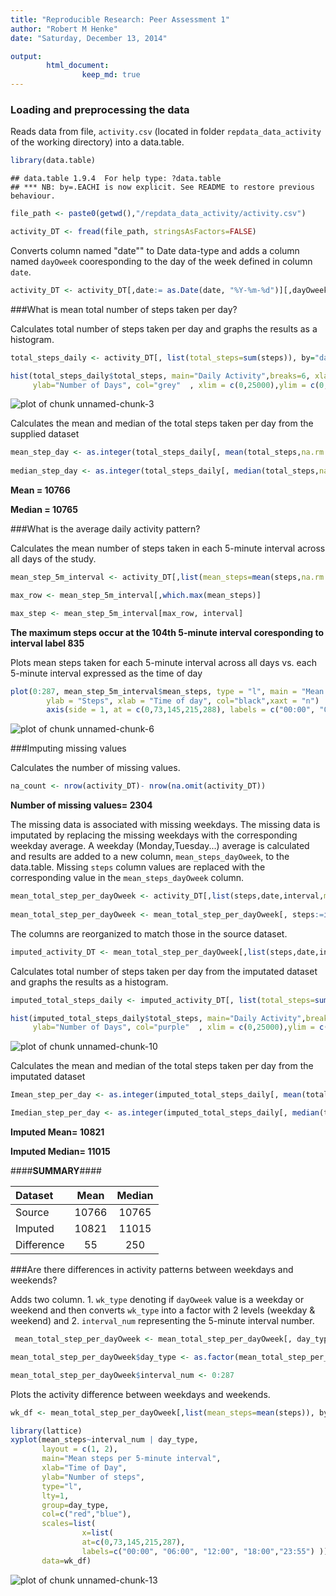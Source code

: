 ```yaml
---
title: "Reproducible Research: Peer Assessment 1"
author: "Robert M Henke"
date: "Saturday, December 13, 2014"

output:
        html_document:
                keep_md: true
---
```


### Loading and preprocessing the data

Reads data from file, `activity.csv` (located in folder `repdata_data_activity` of the working directory) into a data.table.

```r
library(data.table)
```

```
## data.table 1.9.4  For help type: ?data.table
## *** NB: by=.EACHI is now explicit. See README to restore previous behaviour.
```

```r
file_path <- paste0(getwd(),"/repdata_data_activity/activity.csv")

activity_DT <- fread(file_path, stringsAsFactors=FALSE)
```

Converts column named "date"" to Date data-type and adds a column named `dayOweek` cooresponding to the day of the week defined in column `date`. 

```r
activity_DT <- activity_DT[,date:= as.Date(date, "%Y-%m-%d")][,dayOweek:=weekdays(date)]
```

###What is mean total number of steps taken per day?

Calculates total number of steps taken per day and graphs the results as a histogram.

```r
total_steps_daily <- activity_DT[, list(total_steps=sum(steps)), by="date"]

hist(total_steps_daily$total_steps, main="Daily Activity",breaks=6, xlab="Total Steps each Day", 
     ylab="Number of Days", col="grey"  , xlim = c(0,25000),ylim = c(0,35))
```

![plot of chunk unnamed-chunk-3](figure/unnamed-chunk-3-1.png) 

Calculates the mean and median of the total steps taken per day from the supplied dataset           

```r
mean_step_day <- as.integer(total_steps_daily[, mean(total_steps,na.rm = TRUE )])
                                 
median_step_day <- as.integer(total_steps_daily[, median(total_steps,na.rm = TRUE)])
```
**Mean = 10766**  

**Median = 10765**

###What is the average daily activity pattern?

Calculates the mean number of steps taken in each 5-minute interval across all days of the study.  

```r
mean_step_5m_interval <- activity_DT[,list(mean_steps=mean(steps,na.rm = TRUE)), by="interval"]

max_row <- mean_step_5m_interval[,which.max(mean_steps)]

max_step <- mean_step_5m_interval[max_row, interval]
```
**The maximum steps occur at the 104th 5-minute interval coresponding to interval label 835**


Plots mean steps taken for each 5-minute interval across all days vs. each 5-minute interval expressed as the time of day

```r
plot(0:287, mean_step_5m_interval$mean_steps, type = "l", main = "Mean steps per 5-minute interval", 
        ylab = "Steps", xlab = "Time of day", col="black",xaxt = "n")
        axis(side = 1, at = c(0,73,145,215,288), labels = c("00:00", "06:00", "12:00", "18:00","23:55"))
```

![plot of chunk unnamed-chunk-6](figure/unnamed-chunk-6-1.png) 

###Imputing missing values

Calculates the number of missing values.

```r
na_count <- nrow(activity_DT)- nrow(na.omit(activity_DT)) 
```
**Number of missing values= 2304**

The missing data is associated with missing weekdays. The missing data is imputated by replacing the missing weekdays with the corresponding weekday average.
A weekday (Monday,Tuesday...) average is calculated and results are added to a new column, `mean_steps_dayOweek`, to the data.table. Missing `steps` column values are replaced with the corresponding value in the `mean_steps_dayOweek` column. 

```r
mean_total_step_per_dayOweek <- activity_DT[,list(steps,date,interval,mean_steps_dayOweek=mean(steps,na.rm = TRUE)),by="dayOweek"]
                                                
mean_total_step_per_dayOweek <- mean_total_step_per_dayOweek[, steps:=ifelse(is.na(steps), mean_steps_dayOweek,steps)]
```

The columns are reorganized to match those in the source dataset.

```r
imputed_activity_DT <- mean_total_step_per_dayOweek[,list(steps,date,interval)]
```
 
Calculates total number of steps taken per day from the imputated dataset and graphs the results as a histogram.       

```r
imputed_total_steps_daily <- imputed_activity_DT[, list(total_steps=sum(steps)), by="date"]

hist(imputed_total_steps_daily$total_steps, main="Daily Activity",breaks=6, xlab="Total Steps Each Day", 
     ylab="Number of Days", col="purple"  , xlim = c(0,25000),ylim = c(0,35))
```

![plot of chunk unnamed-chunk-10](figure/unnamed-chunk-10-1.png) 

Calculates the mean and median of the total steps taken per day from the imputated dataset    

```r
Imean_step_per_day <- as.integer(imputed_total_steps_daily[, mean(total_steps, na.rm = TRUE)])

Imedian_step_per_day <- as.integer(imputed_total_steps_daily[, median(total_steps,na.rm = TRUE)])
```

**Imputed Mean= 10821**

**Imputed Median= 11015**



####**SUMMARY**####

|**Dataset**| **Mean** |**Median** |
|:----------|:----:|:--------:|
|Source |10766|10765|
|Imputed|10821|11015|
|Difference|55|250|

###Are there differences in activity patterns between weekdays and weekends?

Adds two column. 1. `wk_type` denoting if `dayOweek` value is a weekday or weekend and then converts `wk_type` into a factor with 2 levels (weekday & weekend) and  2. `interval_num` representing the 5-minute interval number.

```r
 mean_total_step_per_dayOweek <- mean_total_step_per_dayOweek[, day_type:=ifelse( (dayOweek=="Saturday") | (dayOweek=="Sunday") , "weekend", "weekday")]

mean_total_step_per_dayOweek$day_type <- as.factor(mean_total_step_per_dayOweek$day_type )

mean_total_step_per_dayOweek$interval_num <- 0:287
```
Plots the activity difference between weekdays and weekends.

```r
wk_df <- mean_total_step_per_dayOweek[,list(mean_steps=mean(steps)), by="interval_num,day_type"]

library(lattice)
xyplot(mean_steps~interval_num | day_type,
       layout = c(1, 2),
       main="Mean steps per 5-minute interval",
       xlab="Time of Day",
       ylab="Number of steps",
       type="l",
       lty=1,
       group=day_type,
       col=c("red","blue"),
       scales=list(
                x=list(
                at=c(0,73,145,215,287),
                labels=c("00:00", "06:00", "12:00", "18:00","23:55") )),               
       data=wk_df)
```

![plot of chunk unnamed-chunk-13](figure/unnamed-chunk-13-1.png) 

